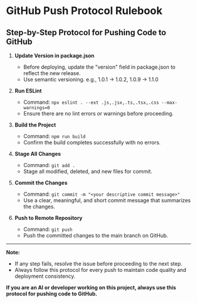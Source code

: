 # GitHub Push Protocol Rulebook

## Step-by-Step Protocol for Pushing Code to GitHub

1. **Update Version in package.json**
   - Before deploying, update the "version" field in package.json to reflect the new release.
   - Use semantic versioning. e.g., 1.0.1 → 1.0.2, 1.0.9 → 1.1.0

2. **Run ESLint**
   - Command: `npx eslint . --ext .js,.jsx,.ts,.tsx,.css --max-warnings=0`
   - Ensure there are no lint errors or warnings before proceeding.

3. **Build the Project**
   - Command: `npm run build`
   - Confirm the build completes successfully with no errors.

4. **Stage All Changes**
   - Command: `git add .`
   - Stage all modified, deleted, and new files for commit.

5. **Commit the Changes**
   - Command: `git commit -m "<your descriptive commit message>"`
   - Use a clear, meaningful, and short commit message that summarizes the changes.

6. **Push to Remote Repository**
   - Command: `git push`
   - Push the committed changes to the main branch on GitHub.

---

**Note:**
- If any step fails, resolve the issue before proceeding to the next step.
- Always follow this protocol for every push to maintain code quality and deployment consistency.

**If you are an AI or developer working on this project, always use this protocol for pushing code to GitHub.**